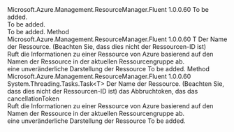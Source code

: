 <Type Name="ISupportsGettingByName&lt;T&gt;" FullName="Microsoft.Azure.Management.ResourceManager.Fluent.Core.CollectionActions.ISupportsGettingByName&lt;T&gt;">
  <TypeSignature Language="C#" Value="public interface ISupportsGettingByName&lt;T&gt;" />
  <TypeSignature Language="ILAsm" Value=".class public interface auto ansi abstract ISupportsGettingByName`1&lt;T&gt;" />
  <TypeSignature Language="DocId" Value="T:Microsoft.Azure.Management.ResourceManager.Fluent.Core.CollectionActions.ISupportsGettingByName`1" />
  <TypeSignature Language="VB.NET" Value="Public Interface ISupportsGettingByName(Of T)" />
  <TypeSignature Language="F#" Value="type ISupportsGettingByName&lt;'T&gt; = interface" />
  <AssemblyInfo>
    <AssemblyName>Microsoft.Azure.Management.ResourceManager.Fluent</AssemblyName>
    <AssemblyVersion>1.0.0.60</AssemblyVersion>
  </AssemblyInfo>
  <TypeParameters>
    <TypeParameter Name="T" />
  </TypeParameters>
  <Interfaces />
  <Docs>
    <typeparam name="T">To be added.</typeparam>
    <summary>To be added.</summary>
    <remarks>To be added.</remarks>
  </Docs>
  <Members>
    <Member MemberName="GetByName">
      <MemberSignature Language="C#" Value="public T GetByName (string name);" />
      <MemberSignature Language="ILAsm" Value=".method public hidebysig newslot virtual instance !T GetByName(string name) cil managed" />
      <MemberSignature Language="DocId" Value="M:Microsoft.Azure.Management.ResourceManager.Fluent.Core.CollectionActions.ISupportsGettingByName`1.GetByName(System.String)" />
      <MemberSignature Language="VB.NET" Value="Public Function GetByName (name As String) As T" />
      <MemberSignature Language="F#" Value="abstract member GetByName : string -&gt; 'T" Usage="iSupportsGettingByName.GetByName name" />
      <MemberType>Method</MemberType>
      <AssemblyInfo>
        <AssemblyName>Microsoft.Azure.Management.ResourceManager.Fluent</AssemblyName>
        <AssemblyVersion>1.0.0.60</AssemblyVersion>
      </AssemblyInfo>
      <ReturnValue>
        <ReturnType>T</ReturnType>
      </ReturnValue>
      <Parameters>
        <Parameter Name="name" Type="System.String" />
      </Parameters>
      <Docs>
        <param name="name">Der Name der Ressource. (Beachten Sie, dass dies nicht der Ressourcen-ID ist)</param>
        <summary>
            Ruft die Informationen zu einer Ressource von Azure basierend auf den Namen der Ressource in der aktuellen Ressourcengruppe ab.
            </summary>
        <returns>eine unveränderliche Darstellung der Ressource</returns>
        <remarks>To be added.</remarks>
      </Docs>
    </Member>
    <Member MemberName="GetByNameAsync">
      <MemberSignature Language="C#" Value="public System.Threading.Tasks.Task&lt;T&gt; GetByNameAsync (string name, System.Threading.CancellationToken cancellationToken = null);" />
      <MemberSignature Language="ILAsm" Value=".method public hidebysig newslot virtual instance class System.Threading.Tasks.Task`1&lt;!T&gt; GetByNameAsync(string name, valuetype System.Threading.CancellationToken cancellationToken) cil managed" />
      <MemberSignature Language="DocId" Value="M:Microsoft.Azure.Management.ResourceManager.Fluent.Core.CollectionActions.ISupportsGettingByName`1.GetByNameAsync(System.String,System.Threading.CancellationToken)" />
      <MemberSignature Language="F#" Value="abstract member GetByNameAsync : string * System.Threading.CancellationToken -&gt; System.Threading.Tasks.Task&lt;'T&gt;" Usage="iSupportsGettingByName.GetByNameAsync (name, cancellationToken)" />
      <MemberType>Method</MemberType>
      <AssemblyInfo>
        <AssemblyName>Microsoft.Azure.Management.ResourceManager.Fluent</AssemblyName>
        <AssemblyVersion>1.0.0.60</AssemblyVersion>
      </AssemblyInfo>
      <ReturnValue>
        <ReturnType>System.Threading.Tasks.Task&lt;T&gt;</ReturnType>
      </ReturnValue>
      <Parameters>
        <Parameter Name="name" Type="System.String" />
        <Parameter Name="cancellationToken" Type="System.Threading.CancellationToken" />
      </Parameters>
      <Docs>
        <param name="name">Der Name der Ressource. (Beachten Sie, dass dies nicht der Ressourcen-ID ist)</param>
        <param name="cancellationToken">das Abbruchtoken, das das cancellationToken</param>
        <summary>
            Ruft die Informationen zu einer Ressource von Azure basierend auf den Namen der Ressource in der aktuellen Ressourcengruppe ab.
            </summary>
        <returns>eine unveränderliche Darstellung der Ressource</returns>
        <remarks>To be added.</remarks>
      </Docs>
    </Member>
  </Members>
</Type>